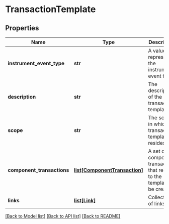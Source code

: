 # TransactionTemplate


## Properties
Name | Type | Description | Notes
------------ | ------------- | ------------- | -------------
**instrument_event_type** | **str** | A value that represents the instrument event type. | 
**description** | **str** | The description of the transaction template. | 
**scope** | **str** | The scope in which the transaction template resides. | 
**component_transactions** | [**list[ComponentTransaction]**](ComponentTransaction.md) | A set of component transactions that relate to the template to be created. | 
**links** | [**list[Link]**](Link.md) | Collection of links. | [optional] 

[[Back to Model list]](../README.md#documentation-for-models) [[Back to API list]](../README.md#documentation-for-api-endpoints) [[Back to README]](../README.md)


